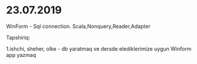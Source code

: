 # 23.07.2019

WinForm - Sql connection. Scala,Nonquery,Reader,Adapter

Tapshiriq:

1.ishchi, sheher, olke - db yaratmaq ve dersde elediklerimize uygun Winform app yazmaq
